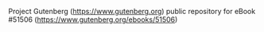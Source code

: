 Project Gutenberg (https://www.gutenberg.org) public repository for
eBook #51506 (https://www.gutenberg.org/ebooks/51506)
